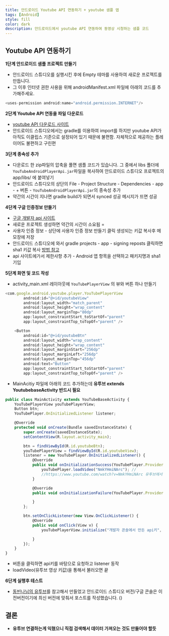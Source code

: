 ```yaml
---
title: 안드로이드 Youtube API 연동하기 + youtube 샘플 앱
tags: [Android]
style: fill
color: dark
description: 안드로이드에서 youtube API 연동하여 동영상 시청하는 샘플 코드 
---
```


## Youtube API 연동하기

**1단계 안드로이드 샘플 프로젝트 만들기**
- 안드로이드 스튜디오를 실행시킨 후에 Empty 테마를 사용하여 새로운 프로젝트를 만듭니다.
- 그 이후 인터넷 권한 사용을 위해 androidManifest.xml 파일에 아래의 코드를 추가해주세요.

```javascript
<uses-permission android:name="android.permission.INTERNET"/>
```

**2단계 Youtube API 연동을 파일 다운로드**
- [youtube API 다운로드 사이트](https://developers.google.com/youtube/android/player/downloads?hl=ko)
- 안드로이드 스튜디오에서는 gradle를 이용하여 import를 하지만 youtube API가 아직도 이클립스 기준으로 설정되어 있기 때문에 불편함. 자체적으로 제공하는 플레이어도 불편하고 구린편

**3단계 종속성 추가**
- 다운로드 한 zip파일의 압축을 풀면 샘플 코드가 있습니다. 그 중에서 libs 폴더에 `YouTubeAndroidPlayerApi.jar`파일을 복사하여 안드로이드 스튜디오 프로젝트의 app/libs/ 에 붙여넣기
- 안드로이드 스튜디오의 상단의 File - Project Structure - Dependencies - app - + 버튼 - `YouTubeAndroidPlayerApi.jar`의 종속성 추가
- 약간의 시간이 지나면 gradle build가 되면서 synced 성공 메시지가 뜨면 성공

**4단계 구글 인증정보 만들기**
- [구글 개발자 api 사이트](https://console.developers.google.com/apis)
- 새로운 프로젝트 생성하면 약간의 시간이 소요됨 =
- 사용자 인증 정보 - 상단에 사용자 인증 정보 만들기 클릭 생성되는 키값 복사후 메모장에 저장
- 안드로이드 스튜디오에 와서 gradle projects - app - signing reposts 클릭하면 sha1 키값 복사 [방법 참고](https://snowdeer.github.io/android/2017/08/21/android-studio-debug-sha1/)
- api 사이트에가서 제한사항 추가 - Android 앱 항목을 선택하고 패키지명과 sha1 기입

**5단계 화면 및 코드 작성**
- activity_main.xml 레이아웃에 `YouTubePlayerView` 의 뷰와 버튼 하나 만들기

```javascript
<com.google.android.youtube.player.YouTubePlayerView
        android:id="@+id/youtubeView"
        android:layout_width="match_parent"
        android:layout_height="wrap_content"
        android:layout_marginTop="80dp"
        app:layout_constraintStart_toStartOf="parent"
        app:layout_constraintTop_toTopOf="parent" />

    <Button
        android:id="@+id/youtubeBtn"
        android:layout_width="wrap_content"
        android:layout_height="wrap_content"
        android:layout_marginStart="256dp"
        android:layout_marginLeft="256dp"
        android:layout_marginTop="456dp"
        android:text="Button"
        app:layout_constraintStart_toStartOf="parent"
        app:layout_constraintTop_toTopOf="parent" />
```

- MainAcitiy 파일에 아래의 코드 추가하는데 **유투브 extends YoutubebaseActivity 반드시 필요**

```javascript
public class MainActivity extends YouTubeBaseActivity {
    YouTubePlayerView youTubePlayerView;
    Button btn;
    YouTubePlayer.OnInitializedListener listener;

    @Override
    protected void onCreate(Bundle savedInstanceState) {
        super.onCreate(savedInstanceState);
        setContentView(R.layout.activity_main);

        btn = findViewById(R.id.youtubeBtn);
        youTubePlayerView = findViewById(R.id.youtubeView);
        listener = new YouTubePlayer.OnInitializedListener() {
            @Override
            public void onInitializationSuccess(YouTubePlayer.Provider provider, YouTubePlayer youTubePlayer, boolean b) {
                youTubePlayer.loadVideo("NmkYHmiNArc"); //
                //https://www.youtube.com/watch?v=NmkYHmiNArc 유투브에서 v="" 이부분이 키에 해당
            }

            @Override
            public void onInitializationFailure(YouTubePlayer.Provider provider, YouTubeInitializationResult youTubeInitializationResult) {

            }
        };

        btn.setOnClickListener(new View.OnClickListener() {
            @Override
            public void onClick(View v) {
                youTubePlayerView.initialize("개발자 콘솔에서 만든 api키", listener);

            }
        });
    }
}
```
- 버튼을 클릭하면 api키를 바탕으로 요청하고 listener 동작
- loadVideo(유투브 영상 키값)을 통해서 불러오면 끝



**6단계 실행후 테스트**
- [동빈나님의 유투브](https://www.youtube.com/watch?v=vewH-f3fAes)를 참고해서 만들었고 안드로이드 스튜디오 버전/구글 콘솔은 이전버전이기에 최신 버전에 맞춰서 포스트를 작성했습니다. ()


## 결론
- **유투브 연결하는게 익혔으니 직접 검색해서 데이터 가져오는 것도 만들어야 할듯**